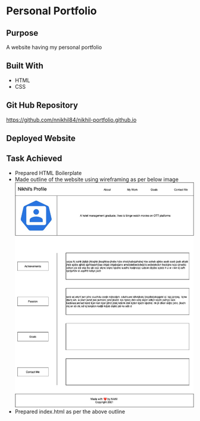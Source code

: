 # Personal Portfolio

## Purpose
A website having my personal portfolio 

## Built With
* HTML
* CSS

## Git Hub Repository
https://github.com/nnikhil84/nikhil-portfolio.github.io

## Deployed Website

## Task Achieved
* Prepared HTML Boilerplate
* Made outline of the website using wireframing as per below image
![Image](./assets/images/portfolio-wireframe.jpg)
* Prepared index.html as per the above outline 